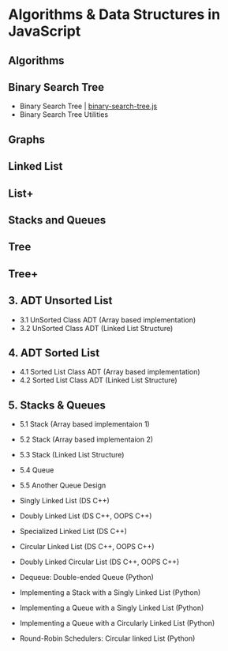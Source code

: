# Algorithms & Data Structures in JavaScript

## Algorithms

## Binary Search Tree

- Binary Search Tree | [binary-search-tree.js](js-data-structures-and-algorithms/binary-search-tree/binary-search-tree.js)
- Binary Search Tree Utilities

## Graphs

## Linked List

## List+

## Stacks and Queues

## Tree

## Tree+

## 3. ADT Unsorted List

- 3.1 UnSorted Class ADT (Array based implementation)
- 3.2 UnSorted Class ADT (Linked List Structure)

## 4. ADT Sorted List

- 4.1 Sorted List Class ADT (Array based implementation)
- 4.2 Sorted List Class ADT (Linked List Structure)

## 5. Stacks & Queues

- 5.1 Stack (Array based implementaion 1)
- 5.2 Stack (Array based implementaion 2)
- 5.3 Stack (Linked List Structure)
- 5.4 Queue
- 5.5 Another Queue Design

- Singly Linked List (DS C++)
- Doubly Linked List (DS C++, OOPS C++)
- Specialized Linked List (DS C++)
- Circular Linked List (DS C++, OOPS C++)
- Doubly Linked Circular List (DS C++, OOPS C++)

- Dequeue: Double-ended Queue (Python)
- Implementing a Stack with a Singly Linked List (Python)
- Implementing a Queue with a Singly Linked List (Python)
- Implementing a Queue with a Circularly Linked List (Python)
- Round-Robin Schedulers: Circular linked List (Python)
